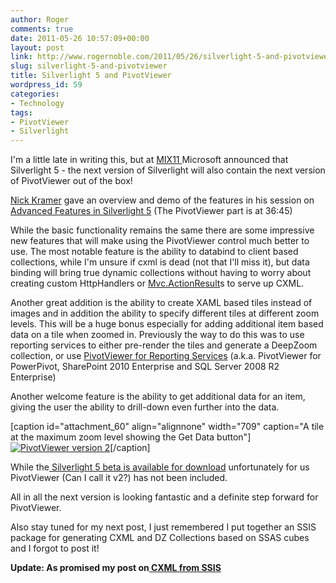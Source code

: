 ```yaml
---
author: Roger
comments: true
date: 2011-05-26 10:57:09+00:00
layout: post
link: http://www.rogernoble.com/2011/05/26/silverlight-5-and-pivotviewer/
slug: silverlight-5-and-pivotviewer
title: Silverlight 5 and PivotViewer
wordpress_id: 59
categories:
- Technology
tags:
- PivotViewer
- Silverlight
---
```


I'm a little late in writing this, but at [MIX11 ](http://live.visitmix.com/)Microsoft announced that Silverlight 5 - the next version of Silverlight will also contain the next version of PivotViewer out of the box!

[Nick Kramer](http://blogs.msdn.com/b/nickkramer/) gave an overview and demo of the features in his session on[ Advanced Features in Silverlight 5](http://channel9.msdn.com/events/MIX/MIX11/MED12) (The PivotViewer part is at 36:45)

While the basic functionality remains the same there are some impressive new features that will make using the PivotViewer control much better to use. The most notable feature is the ability to databind to client based collections, while I'm unsure if cxml is dead (not that I'll miss it), but data binding will bring true dynamic collections without having to worry about creating custom HttpHandlers or [Mvc.ActionResult](http://tepehughes.wordpress.com/2010/05/04/mvc-actionresult-to-export-cxml-for-livepivot/)s to serve up CXML.

Another great addition is the ability to create XAML based tiles instead of images and in addition the ability to specify different tiles at different zoom levels. This will be a huge bonus especially for adding additional item based data on a tile when zoomed in. Previously the way to do this was to use reporting services to either pre-render the tiles and generate a DeepZoom collection, or use [PivotViewer for Reporting Services](http://blogs.msdn.com/b/robertbruckner/archive/2010/07/18/pivotviewer-for-reporting-services.aspx) (a.k.a. PivotViewer for PowerPivot, SharePoint 2010 Enterprise and SQL Server 2008 R2 Enterprise)

Another welcome feature is the ability to get additional data for an item, giving the user the ability to drill-down even further into the data.

[caption id="attachment_60" align="alignnone" width="709" caption="A tile at the maximum zoom level showing the Get Data button"][![PivotViewer version 2]({{site.baseurl}}/assets/img/PivotViewer2.png)]({{site.baseurl}}/assets/img/PivotViewer2.png)[/caption]

While the[ Silverlight 5 beta is available for download](http://www.silverlight.net/getstarted/silverlight-5-beta/) unfortunately for us PivotViewer (Can I call it v2?) has not been included.

All in all the next version is looking fantastic and a definite step forward for PivotViewer.

Also stay tuned for my next post, I just remembered I put together an SSIS package for generating CXML and DZ Collections based on SSAS cubes and I forgot to post it!

**Update: As promised my post on[ CXML from SSIS](http://www.rogernoble.com/2011/05/27/using-ssis-to-generate-pivotviewer-cxml-from-ssas/)**
